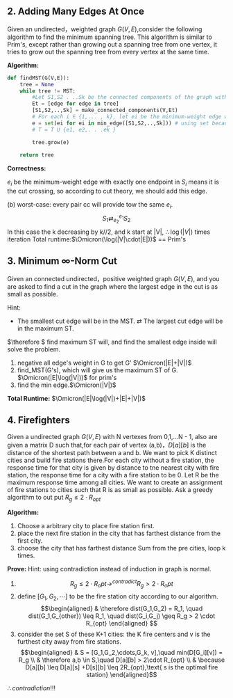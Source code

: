 ## 2. Adding Many Edges At Once

Given an undirected，weighted graph $G(V, E)$,consider the following algorithm to find the minimum spanning tree. This algorithm is similar to Prim's, except rather than growing out a spanning tree from one vertex, it tries to grow out the spanning tree from every vertex at the same time.

**Algorithm:**

```python
def findMST(G(V,E)):
    tree = None
    while tree != MST:
        #Let S1,S2 . ..Sk be the connected components of the graph with vertices V and edges T
        Et = [edge for edge in tree]
        [S1,S2,..,Sk] = make_connected_components(V,Et) 
        # For each i ∈ {1,... , k}, let ei be the minimum-weight edge with exactly one endpoint in Si;
        e = set(ei for ei in min_edge([S1,S2,..,Sk])) # using set because some ei maybe equal.
        # T = T U {e1, e2,. . .ek }

        tree.grow(e)
    
    return tree
```

**Correctness:**

$e_i$ be the minimum-weight edge with exactly one endpoint in $S_i$ means it is the cut crossing, so according to cut theory, we should add this edge.

(b) worst-case:
every pair cc will provide tow the same $e_i$. 
$$S_1 \rightleftarrows^{e_1}_{e_2} S_2$$
In this case the k decreasing by $k//2$, and k start at |V|, $\therefore \log(|V|)$ times iteration
Total runtime:$\Omicron(\log(|V|\cdot|E|))$ == Prim's

## 3. Minimum $\infty$-Norm Cut

Given an connected undirected，positive weighted graph $G(V, E)$,  and you are asked to find a cut in the graph where the largest edge in the cut is as small as possible.

Hint:

* The smallest cut edge will be in the MST. $\rightleftarrows$ The largest cut edge will be in the maximum ST.

$\therefore $ find maximum ST will, and find the smallest edge inside will solve the problem.

1. negative all edge's weight in G to get G' $\Omicron(|E|+|V|)$
2. find_MST(G's), which will give us the maximum ST of G. $\Omicron(|E|\log(|V|))$ for prim's
3. find the min edge.$\Omicron(|V|)$

**Total Runtime:** $\Omicron(|E|\log(|V|)+|E|+|V|)$

## 4. Firefighters

Given a undirected graph $G(V,E)$ with N vertexes from 0,1,...N - 1, also are given a matrix D such that,for each pair of vertex (a,b)，$D[a][b]$ is the distance of the shortest path between a and b.
We want to pick K distinct cities and build fire stations there.For each city without a fire station, the response time for that city is given by distance to tne nearest city with fire station, the response time for a city with a fire station to be 0. Let R be the maximum response time among all cities. We want to create an assignment of fire stations to cities such that R is as small as possible.
Ask a greedy algorithm to out put $R_g \leq 2 \cdot R_{opt}$

**Algorithm:**

1. Choose a arbitrary city to place fire station first.
2. place the next fire station in the city that has farthest distance from the first city.
3. choose the city that has farthest distance Sum from the pre cities, loop k times.

**Prove:** 
Hint: using contradiction instead of induction in graph is normal.

1. $$R_g \leq 2 \cdot R_opt \to^{contradict} R_g > 2 \cdot R_opt$$
2. define $[G_1,G_2,\cdots]$ to be the fire station city according to our algorithm.
   $$\begin{aligned}
    & \therefore dist(G_1,G_2) = R_1, \quad dist(G_1,G_{other}) \leq R_1, \quad dist(G_i,G_j) \geq R_g > 2 \cdot R_{opt} 
   \end{aligned} $$
3. consider the set S of these K+1 cities: the K fire centers and v is the furthest city away from fire stations.
   $$\begin{aligned}
    & S = [G_1,G_2,\cdots,G_k, v],\quad min(D[G_i][v]) = R_g
    \\
    & \therefore a,b \in S,\quad D[a][b] > 2\cdot R_{opt}
    \\
    & \because D[a][b] \leq D[a][s] +D[s][b] \leq 2R_{opt},\text{ s is the optimal fire station}
   \end{aligned}$$

$\therefore contradiction!!!$
